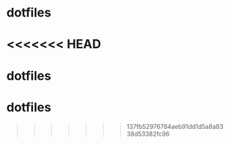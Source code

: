 # dotfiles
<<<<<<< HEAD
=======
# dotfiles
# dotfiles
>>>>>>> 137fb52976784aeb91dd1d5a8a8338d53382fc96
